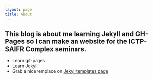 ```yaml
---
layout: page
title: About
---
```


## This blog is about me learning Jekyll and GH-Pages so I can make an website for the ICTP-SAIFR Complex seminars.

- Learn git-pages
- Learn Jekyll
- Grab a nice templace on [Jekyll templates page](https://jekyllthemes.io/)

